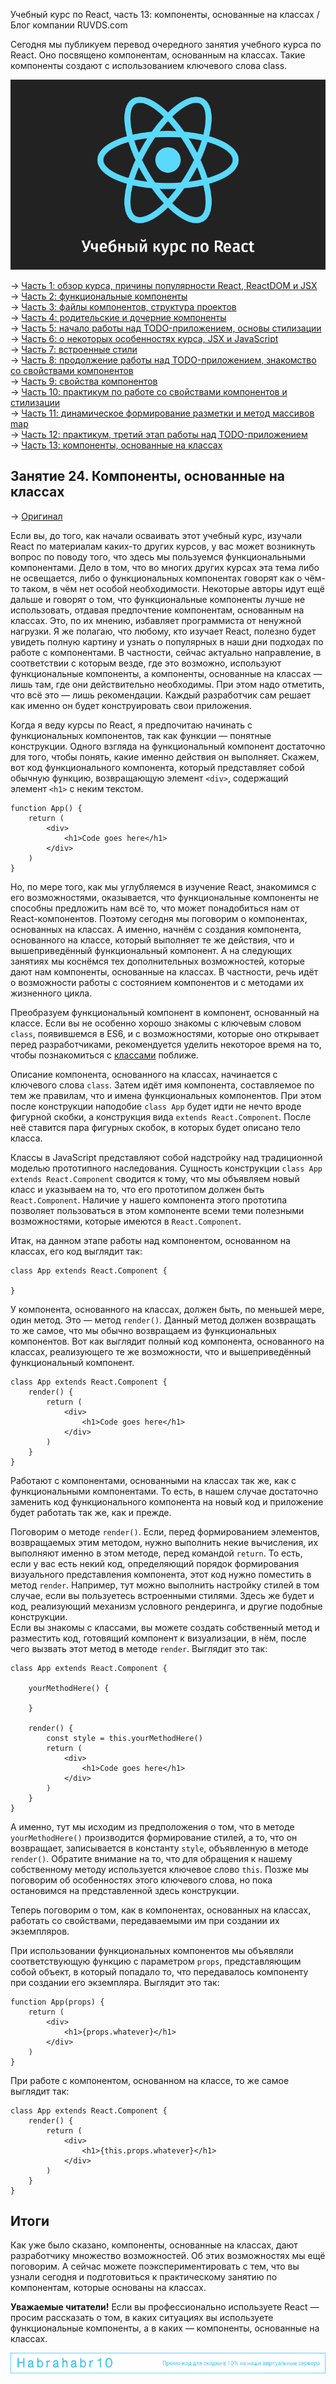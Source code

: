 Учебный курс по React, часть 13: компоненты, основанные на классах / Блог компании RUVDS.com

Сегодня мы публикуем перевод очередного занятия учебного курса по React. Оно посвящено компонентам, основанным на классах. Такие компоненты создают с использованием ключевого слова class.

[![image](../../_resources/c81e643e0f4549a29bd33b926454bd00.png)](https://habr.com/ru/company/ruvds/blog/437990/)

→ [Часть 1: обзор курса, причины популярности React, ReactDOM и JSX](https://habr.com/post/432636/)  
→ [Часть 2: функциональные компоненты](https://habr.com/post/433400/)  
→ [Часть 3: файлы компонентов, структура проектов](https://habr.com/post/433404/)  
→ [Часть 4: родительские и дочерние компоненты](https://habr.com/company/ruvds/blog/434118/)  
→ [Часть 5: начало работы над TODO-приложением, основы стилизации](https://habr.com/company/ruvds/blog/434120/)  
→ [Часть 6: о некоторых особенностях курса, JSX и JavaScript](https://habr.com/company/ruvds/blog/435466/)  
→ [Часть 7: встроенные стили](https://habr.com/company/ruvds/blog/435468/)  
→ [Часть 8: продолжение работы над TODO-приложением, знакомство со свойствами компонентов](https://habr.com/company/ruvds/blog/435470/)  
→ [Часть 9: свойства компонентов](https://habr.com/company/ruvds/blog/436032/)  
→ [Часть 10: практикум по работе со свойствами компонентов и стилизации](https://habr.com/company/ruvds/blog/436890/)  
→ [Часть 11: динамическое формирование разметки и метод массивов map](https://habr.com/company/ruvds/blog/436892/)  
→ [Часть 12: практикум, третий этап работы над TODO-приложением](https://habr.com/company/ruvds/blog/437988/)  
→ [Часть 13: компоненты, основанные на классах](https://habr.com/ru/company/ruvds/blog/437990/)

## Занятие 24\. Компоненты, основанные на классах

→ [Оригинал](https://scrimba.com/p/p7P5Hd/c3bNDCz)

Если вы, до того, как начали осваивать этот учебный курс, изучали React по материалам каких-то других курсов, у вас может возникнуть вопрос по поводу того, что здесь мы пользуемся функциональными компонентами. Дело в том, что во многих других курсах эта тема либо не освещается, либо о функциональных компонентах говорят как о чём-то таком, в чём нет особой необходимости. Некоторые авторы идут ещё дальше и говорят о том, что функциональные компоненты лучше не использовать, отдавая предпочтение компонентам, основанным на классах. Это, по их мнению, избавляет программиста от ненужной нагрузки. Я же полагаю, что любому, кто изучает React, полезно будет увидеть полную картину и узнать о популярных в наши дни подходах по работе с компонентами. В частности, сейчас актуально направление, в соответствии с которым везде, где это возможно, используют функциональные компоненты, а компоненты, основанные на классах — лишь там, где они действительно необходимы. При этом надо отметить, что всё это — лишь рекомендации. Каждый разработчик сам решает как именно он будет конструировать свои приложения.

Когда я веду курсы по React, я предпочитаю начинать с функциональных компонентов, так как функции — понятные конструкции. Одного взгляда на функциональный компонент достаточно для того, чтобы понять, какие именно действия он выполняет. Скажем, вот код функционального компонента, который представляет собой обычную функцию, возвращающую элемент `<div>`, содержащий элемент `<h1>` с неким текстом.

    function App() {
        return (
            <div>
                <h1>Code goes here</h1>
            </div>
        )
    }

Но, по мере того, как мы углубляемся в изучение React, знакомимся с его возможностями, оказывается, что функциональные компоненты не способны предложить нам всё то, что может понадобиться нам от React-компонентов. Поэтому сегодня мы поговорим о компонентах, основанных на классах. А именно, начнём с создания компонента, основанного на классе, который выполняет те же действия, что и вышеприведённый функциональный компонент. А на следующих занятиях мы коснёмся тех дополнительных возможностей, которые дают нам компоненты, основанные на классах. В частности, речь идёт о возможности работы с состоянием компонентов и с методами их жизненного цикла.

Преобразуем функциональный компонент в компонент, основанный на классе. Если вы не особенно хорошо знакомы с ключевым словом `class`, появившемся в ES6, и с возможностями, которые оно открывает перед разработчиками, рекомендуется уделить некоторое время на то, чтобы познакомиться с [классами](https://developer.mozilla.org/ru/docs/Web/JavaScript/Reference/Classes) поближе.

Описание компонента, основанного на классах, начинается с ключевого слова `class`. Затем идёт имя компонента, составляемое по тем же правилам, что и имена функциональных компонентов. При этом после конструкции наподобие `class App` будет идти не нечто вроде фигурной скобки, а конструкция вида `extends React.Component`. После неё ставится пара фигурных скобок, в которых будет описано тело класса.

Классы в JavaScript представляют собой надстройку над традиционной моделью прототипного наследования. Сущность конструкции `class App extends React.Component` сводится к тому, что мы объявляем новый класс и указываем на то, что его прототипом должен быть `React.Component`. Наличие у нашего компонента этого прототипа позволяет пользоваться в этом компоненте всеми теми полезными возможностями, которые имеются в `React.Component`.

Итак, на данном этапе работы над компонентом, основанном на классах, его код выглядит так:

    class App extends React.Component {
        
    }

У компонента, основанного на классах, должен быть, по меньшей мере, один метод. Это — метод `render()`. Данный метод должен возвращать то же самое, что мы обычно возвращаем из функциональных компонентов. Вот как выглядит полный код компонента, основанного на классах, реализующего те же возможности, что и вышеприведённый функциональный компонент.

    class App extends React.Component {
        render() {
            return (
                <div>
                    <h1>Code goes here</h1>
                </div>
            )
        }
    }

Работают с компонентами, основанными на классах так же, как с функциональными компонентами. То есть, в нашем случае достаточно заменить код функционального компонента на новый код и приложение будет работать так же, как и прежде.

Поговорим о методе `render()`. Если, перед формированием элементов, возвращаемых этим методом, нужно выполнить некие вычисления, их выполняют именно в этом методе, перед командой `return`. То есть, если у вас есть некий код, определяющий порядок формирования визуального представления компонента, этот код нужно поместить в метод `render`. Например, тут можно выполнить настройку стилей в том случае, если вы пользуетесь встроенными стилями. Здесь же будет и код, реализующий механизм условного рендеринга, и другие подобные конструкции.  
Если вы знакомы с классами, вы можете создать собственный метод и разместить код, готовящий компонент к визуализации, в нём, после чего вызвать этот метод в методе `render`. Выглядит это так:

    class App extends React.Component {
        
        yourMethodHere() {
            
        }
        
        render() {
            const style = this.yourMethodHere()
            return (
                <div>
                    <h1>Code goes here</h1>
                </div>
            )
        }
    }

А именно, тут мы исходим из предположения о том, что в методе `yourMethodHere()` производится формирование стилей, а то, что он возвращает, записывается в константу `style`, объявленную в методе `render()`. Обратите внимание на то, что для обращения к нашему собственному методу используется ключевое слово `this`. Позже мы поговорим об особенностях этого ключевого слова, но пока остановимся на представленной здесь конструкции.

Теперь поговорим о том, как в компонентах, основанных на классах, работать со свойствами, передаваемыми им при создании их экземпляров.

При использовании функциональных компонентов мы объявляли соответствующую функцию с параметром `props`, представляющим собой объект, в который попадало то, что передавалось компоненту при создании его экземпляра. Выглядит это так:

    function App(props) {
        return (
            <div>
                <h1>{props.whatever}</h1>
            </div>
        )
    }

При работе с компонентом, основанном на классе, то же самое выглядит так:

    class App extends React.Component {
        render() {
            return (
                <div>
                    <h1>{this.props.whatever}</h1>
                </div>
            )
        }
    }

  

## Итоги

Как уже было сказано, компоненты, основанные на классах, дают разработчику множество возможностей. Об этих возможностях мы ещё поговорим. А сейчас можете поэкспериментировать с тем, что вы узнали сегодня и подготовиться к практическому занятию по компонентам, которые основаны на классах.

**Уважаемые читатели!** Если вы профессионально используете React — просим рассказать о том, в каких ситуациях вы используете функциональные компоненты, а в каких — компоненты, основанные на классах.

[![](../../_resources/954eb886efdf4a54a472f0d05677a2a8.png)](https://ruvds.com/ru-rub/#order)